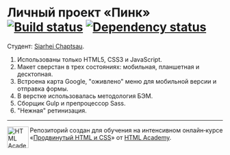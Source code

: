 # Личный проект «Пинк» [![Build status][travis-image]][travis-url] [![Dependency status][dependency-image]][dependency-url]

Студент: [Siarhei Chaptsau](https://assets.htmlacademy.ru/certificates/intensive/35/245963.pdf).


1. Использованы только HTML5, CSS3 и JavaScript.
2. Макет сверстан в трех состояниях: мобильная, планшетная и десктопная.
3. Встроена карта Google, "оживлено" меню для мобильной версии и отправка формы.
4. В верстке использовалась методология БЭМ.
5. Сборщик Gulp и препроцессор Sass.
6. "Нежная" ретинизация.

---

<a href="https://htmlacademy.ru/intensive/adaptive"><img align="left" width="50" height="50" alt="HTML Academy" src="https://up.htmlacademy.ru/static/img/intensive/adaptive/logo-for-github.svg"></a>

Репозиторий создан для обучения на интенсивном онлайн‑курсе «[Продвинутый HTML и CSS](https://htmlacademy.ru/intensive/adaptive)» от [HTML Academy](https://htmlacademy.ru).

[travis-image]: https://travis-ci.org/htmlacademy-adaptive/245963-pink.svg?branch=master
[travis-url]: https://travis-ci.org/htmlacademy-adaptive/245963-pink
[dependency-image]: https://david-dm.org/htmlacademy-adaptive/245963-pink/dev-status.svg?style=flat-square
[dependency-url]: https://david-dm.org/htmlacademy-adaptive/245963-pink?type=dev
